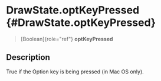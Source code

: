 DrawState.optKeyPressed {#DrawState.optKeyPressed}
=======================

> [Boolean]{role="ref"} **optKeyPressed**

Description
-----------

True if the Option key is being pressed (in Mac OS only).
